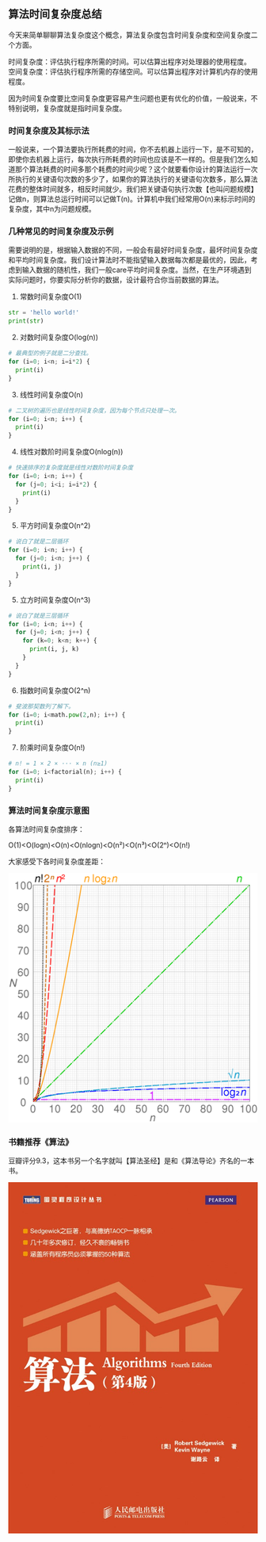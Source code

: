 ## 算法时间复杂度总结
今天来简单聊聊算法复杂度这个概念，算法复杂度包含时间复杂度和空间复杂度二个方面。

时间复杂度：评估执行程序所需的时间。可以估算出程序对处理器的使用程度。
空间复杂度：评估执行程序所需的存储空间。可以估算出程序对计算机内存的使用程度。

因为时间复杂度要比空间复杂度更容易产生问题也更有优化的价值，一般说来，不特别说明，复杂度就是指时间复杂度。

### 时间复杂度及其标示法
一般说来，一个算法要执行所耗费的时间，你不去机器上运行一下，是不可知的，即使你去机器上运行，每次执行所耗费的时间也应该是不一样的。但是我们怎么知道那个算法耗费的时间多那个耗费的时间少呢？这个就要看你设计的算法运行一次所执行的关键语句次数的多少了，如果你的算法执行的关键语句次数多，那么算法花费的整体时间就多，相反时间就少。我们把关键语句执行次数【也叫问题规模】记做n，则算法总运行时间可以记做T(n)。计算机中我们经常用O(n)来标示时间的复杂度，其中n为问题规模。

### 几种常见的时间复杂度及示例
需要说明的是，根据输入数据的不同，一般会有最好时间复杂度，最坏时间复杂度和平均时间复杂度。我们设计算法时不能指望输入数据每次都是最优的，因此，考虑到输入数据的随机性，我们一般care平均时间复杂度。当然，在生产环境遇到实际问题时，你要实际分析你的数据，设计最符合你当前数据的算法。

1. 常数时间复杂度O(1)
```python
str = 'hello world!'
print(str)
```

2. 对数时间复杂度O(log(n))
```python
# 最典型的例子就是二分查找。
for (i=0; i<n; i=i*2) {
  print(i)
}
```

3. 线性时间复杂度O(n)
```python
# 二叉树的遍历也是线性时间复杂度，因为每个节点只处理一次。
for (i=0; i<n; i++) {
  print(i)
}
```

4. 线性对数阶时间复杂度O(nlog(n))
```python
# 快速排序的复杂度就是线性对数阶时间复杂度
for (i=0; i<n; i++) {
  for (j=0; i<i; i=i*2) {
    print(i)
  }
}
```

5. 平方时间复杂度O(n^2)
```python
# 说白了就是二层循环
for (i=0; i<n; i++) {
  for (j=0; i<n; j++) {
    print(i, j)
  }
}
```

5. 立方时间复杂度O(n^3)
```python
# 说白了就是三层循环
for (i=0; i<n; i++) {
  for (j=0; i<n; j++) {
    for (k=0; k<n; k++) {
      print(i, j, k)
    }
  }
}
```

6. 指数时间复杂度O(2^n)
```python
# 斐波那契数列了解下。
for (i=0; i<math.pow(2,n); i++) {
  print(i)
}
```

7. 阶乘时间复杂度O(n!)
```python
# n! = 1 × 2 × ··· × n (n≥1)
for (i=0; i<factorial(n); i++) {
  print(i)
}
```

### 算法时间复杂度示意图
各算法时间复杂度排序：

O(1)<O(logn)<O(n)<O(nlogn)<O(n²)<O(n³)<O(2ⁿ)<O(n!)

大家感受下各时间复杂度差距：

![算法时间复杂度示意图](imgs/01.png)

### 书籍推荐《算法》
豆瓣评分9.3，这本书另一个名字就叫【算法圣经】是和《算法导论》齐名的一本书。

![《算法》](imgs/02.jpg)